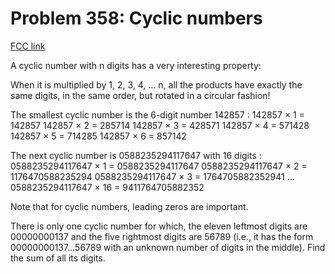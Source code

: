 # Problem 358: Cyclic numbers

[FCC link](https://www.freecodecamp.org/learn/coding-interview-prep/project-euler/problem-358-cyclic-numbers)

A cyclic number with n digits has a very interesting property:

When it is multiplied by 1, 2, 3, 4, ... n, all the products have exactly the
same digits, in the same order, but rotated in a circular fashion!

The smallest cyclic number is the 6-digit number 142857 : 142857 × 1 = 142857
142857 × 2 = 285714 142857 × 3 = 428571 142857 × 4 = 571428 142857 × 5 = 714285
142857 × 6 = 857142

The next cyclic number is 0588235294117647 with 16 digits : 0588235294117647 × 1
= 0588235294117647 0588235294117647 × 2 = 1176470588235294 0588235294117647 × 3
= 1764705882352941 ... 0588235294117647 × 16 = 9411764705882352

Note that for cyclic numbers, leading zeros are important.

There is only one cyclic number for which, the eleven leftmost digits are
00000000137 and the five rightmost digits are 56789 (i.e., it has the form
00000000137...56789 with an unknown number of digits in the middle). Find the
sum of all its digits.
